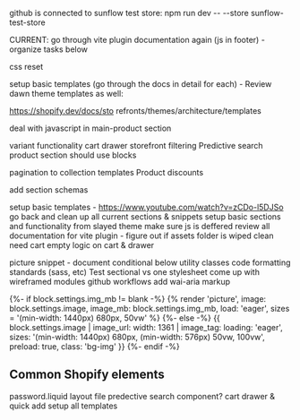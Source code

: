 github is connected to sunflow test store: npm run dev -- --store sunflow-test-store

CURRENT: go through vite plugin documentation again (js in footer) - organize tasks below







css reset

setup basic templates (go through the docs in detail for each) - Review dawn theme templates as well:

https://shopify.dev/docs/sto  refronts/themes/architecture/templates

deal with javascript in main-product section

variant functionality
cart drawer
storefront filtering
Predictive search
product section should use blocks

pagination to collection templates
Product discounts

add section schemas

setup basic templates - https://www.youtube.com/watch?v=zCDo-l5DJSo
go back and clean up all current sections & snippets
setup basic sections and functionality from slayed theme
make sure js is deffered
review all documentation for vite plugin - figure out if assets folder is wiped clean
need cart empty logic on cart & drawer




picture snippet - document conditional below
utility classes
code formatting standards (sass, etc)
Test sectional vs one stylesheet
come up with wireframed modules 
github workflows
add wai-aria markup


{%- if block.settings.img_mb != blank -%}
	{% render 'picture', image: block.settings.image, image_mb: block.settings.img_mb, load: 'eager', sizes = '(min-width: 1440px) 680px, 50vw' %} 
{%- else -%}
	{{
	block.settings.image 
	| image_url: width: 1361
	| image_tag: loading: 'eager', 
	sizes: '(min-width: 1440px) 680px, (min-width: 576px) 50vw, 100vw', 
	preload: true, 
	class: 'bg-img'
	}}
{%- endif -%}

Common Shopify elements
--------
password.liquid layout file
predective search component?
cart drawer & quick add
setup all templates